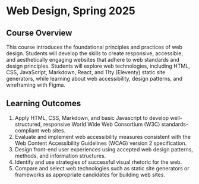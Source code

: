 # Web Design, Spring 2025

## Course Overview

This course introduces the foundational principles and practices of web design. Students will develop the skills to create responsive, accessible, and aesthetically engaging websites that adhere to web standards and design principles. Students will explore web technologies, including HTML, CSS, JavaScript, Markdown, React, and 11ty (Eleventy) static site generators, while learning about web accessibility, design patterns, and wireframing with Figma.

## Learning Outcomes

1. Apply HTML, CSS, Markdown, and basic Javascript to develop well-structured, responsive World Wide Web Consortium (W3C) standards-compliant web sites.
2. Evaluate and implement web accessibility measures consistent with the Web Content Accessibility Guidelines (WCAG) version 2 specification.
3. Design front-end user experiences using accepted web design patterns, methods, and information structures.
4. Identify and use strategies of successful visual rhetoric for the web.
5. Compare and select web technologies such as static site generators or frameworks as appropriate candidates for building web sites.
